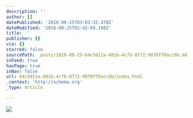 ```yaml
---
description: ''
author: []
datePublished: '2016-08-25T03:03:32.470Z'
dateModified: '2016-08-25T02:42:04.198Z'
title: ''
publisher: {}
via: {}
starred: false
sourcePath: _posts/2016-08-25-64c5011a-601b-4cfb-8f72-9870ff0acc8b.md
inFeed: true
hasPage: true
inNav: false
url: 64c5011a-601b-4cfb-8f72-9870ff0acc8b/index.html
_context: 'http://schema.org'
_type: Article

---
```

![](https://the-grid-user-content.s3-us-west-2.amazonaws.com/2d990caf-34d5-44b8-8b57-5e894db82e70.jpg)